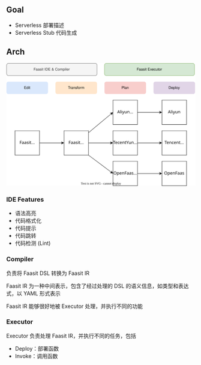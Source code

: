 
## Goal

- Serverless 部署描述
- Serverless Stub 代码生成

## Arch

<img src="../assets/faasit-useflow.drawio.svg" />

### IDE Features

- 语法高亮
- 代码格式化
- 代码提示
- 代码跳转
- 代码检测 (Lint)

### Compiler

负责将 Faasit DSL 转换为 Faasit IR

Faasit IR 为一种中间表示，包含了经过处理的 DSL 的语义信息，如类型和表达式，以 YAML 形式表示

Faasit IR 能够很好地被 Executor 处理，并执行不同的功能

### Executor

Executor 负责处理 Faasit IR，并执行不同的任务，包括

- Deploy：部署函数
- Invoke：调用函数
